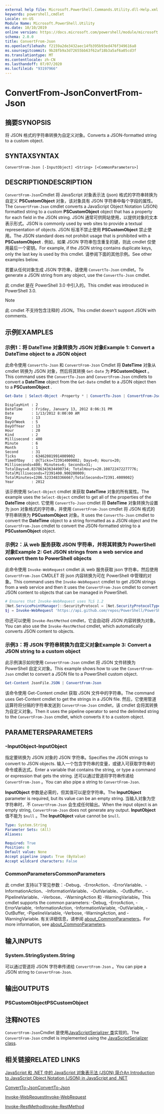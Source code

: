 ```yaml
---
external help file: Microsoft.PowerShell.Commands.Utility.dll-Help.xml
keywords: powershell,cmdlet
Locale: en-US
Module Name: Microsoft.PowerShell.Utility
ms.date: 10/10/2019
online version: https://docs.microsoft.com/powershell/module/microsoft.powershell.utility/convertfrom-json?view=powershell-5.1&WT.mc_id=ps-gethelp
schema: 2.0.0
title: ConvertFrom-Json
ms.openlocfilehash: f2159a2de3432aec14fb395b93ed476f349616a8
ms.sourcegitcommit: 9b28fb9a3d72655bb63f62af18b3a5af6a05cd3f
ms.translationtype: MT
ms.contentlocale: zh-CN
ms.lasthandoff: 07/07/2020
ms.locfileid: "93197966"
---
```

# <span data-ttu-id="93f60-103">ConvertFrom-Json</span><span class="sxs-lookup"><span data-stu-id="93f60-103">ConvertFrom-Json</span></span>

## <span data-ttu-id="93f60-104">摘要</span><span class="sxs-lookup"><span data-stu-id="93f60-104">SYNOPSIS</span></span>
<span data-ttu-id="93f60-105">将 JSON 格式的字符串转换为自定义对象。</span><span class="sxs-lookup"><span data-stu-id="93f60-105">Converts a JSON-formatted string to a custom object.</span></span>

## <span data-ttu-id="93f60-106">SYNTAX</span><span class="sxs-lookup"><span data-stu-id="93f60-106">SYNTAX</span></span>

```
ConvertFrom-Json [-InputObject] <String> [<CommonParameters>]
```

## <span data-ttu-id="93f60-107">DESCRIPTION</span><span class="sxs-lookup"><span data-stu-id="93f60-107">DESCRIPTION</span></span>

<span data-ttu-id="93f60-108">`ConvertFrom-Json`Cmdlet 将 JavaScript 对象表示法 (json) 格式的字符串转换为自定义 **PSCustomObject** 对象，该对象具有 JSON 字符串中每个字段的属性。</span><span class="sxs-lookup"><span data-stu-id="93f60-108">The `ConvertFrom-Json` cmdlet converts a JavaScript Object Notation (JSON) formatted string to a custom **PSCustomObject** object that has a property for each field in the JSON string.</span></span> <span data-ttu-id="93f60-109">JSON 通常可供网站使用，以提供对象的文本表示形式。</span><span class="sxs-lookup"><span data-stu-id="93f60-109">JSON is commonly used by web sites to provide a textual representation of objects.</span></span> <span data-ttu-id="93f60-110">JSON 标准不禁止使用 **PSCustomObject** 禁止使用。</span><span class="sxs-lookup"><span data-stu-id="93f60-110">The JSON standard does not prohibit usage that is prohibited with a **PSCustomObject** .</span></span> <span data-ttu-id="93f60-111">例如，如果 JSON 字符串包含重复的键，则此 cmdlet 仅使用最后一个密钥。</span><span class="sxs-lookup"><span data-stu-id="93f60-111">For example, if the JSON string contains duplicate keys, only the last key is used by this cmdlet.</span></span> <span data-ttu-id="93f60-112">请参阅下面的其他示例。</span><span class="sxs-lookup"><span data-stu-id="93f60-112">See other examples below.</span></span>

<span data-ttu-id="93f60-113">若要从任何对象生成 JSON 字符串，请使用 `ConvertTo-Json` cmdlet。</span><span class="sxs-lookup"><span data-stu-id="93f60-113">To generate a JSON string from any object, use the `ConvertTo-Json` cmdlet.</span></span>

<span data-ttu-id="93f60-114">此 cmdlet 是在 PowerShell 3.0 中引入的。</span><span class="sxs-lookup"><span data-stu-id="93f60-114">This cmdlet was introduced in PowerShell 3.0.</span></span>

> [!NOTE]
> <span data-ttu-id="93f60-115">此 cmdlet 不支持包含注释的 JSON。</span><span class="sxs-lookup"><span data-stu-id="93f60-115">This cmdlet doesn't support JSON with comments.</span></span>

## <span data-ttu-id="93f60-116">示例</span><span class="sxs-lookup"><span data-stu-id="93f60-116">EXAMPLES</span></span>

### <span data-ttu-id="93f60-117">示例1：将 DateTime 对象转换为 JSON 对象</span><span class="sxs-lookup"><span data-stu-id="93f60-117">Example 1: Convert a DateTime object to a JSON object</span></span>

<span data-ttu-id="93f60-118">此命令使用 `ConvertTo-Json` 和 `ConvertFrom-Json` Cmdlet 将 **DateTime** 对象从 cmdlet 转换为 JSON 对象，然后将其转换 `Get-Date` 为 **PSCustomObject** 。</span><span class="sxs-lookup"><span data-stu-id="93f60-118">This command uses the `ConvertTo-Json` and `ConvertFrom-Json` cmdlets to convert a **DateTime** object from the `Get-Date` cmdlet to a JSON object then to a **PSCustomObject** .</span></span>

```powershell
Get-Date | Select-Object -Property * | ConvertTo-Json | ConvertFrom-Json
```

```Output
DisplayHint : 2
DateTime    : Friday, January 13, 2012 8:06:31 PM
Date        : 1/13/2012 8:00:00 AM
Day         : 13
DayOfWeek   : 5
DayOfYear   : 13
Hour        : 20
Kind        : 2
Millisecond : 400
Minute      : 6
Month       : 1
Second      : 31
Ticks       : 634620819914009002
TimeOfDay   : @{Ticks=723914009002; Days=0; Hours=20; Milliseconds=400; Minutes=6; Seconds=31; TotalDays=0.83786343634490734; TotalHours=20.108722472277776; TotalMilliseconds=72391400.900200009; TotalMinutes=1206.5233483366667;TotalSeconds=72391.4009002}
Year        : 2012
```

<span data-ttu-id="93f60-119">该示例使用 `Select-Object` cmdlet 来获取 **DateTime** 对象的所有属性。</span><span class="sxs-lookup"><span data-stu-id="93f60-119">The example uses the `Select-Object` cmdlet to get all of the properties of the **DateTime** object.</span></span> <span data-ttu-id="93f60-120">它使用 `ConvertTo-Json` cmdlet 将 **DateTime** 对象转换为设置为 json 对象格式的字符串，并使用 `ConvertFrom-Json` cmdlet 将 JSON 格式的字符串转换为 **PSCustomObject** 对象。</span><span class="sxs-lookup"><span data-stu-id="93f60-120">It uses the `ConvertTo-Json` cmdlet to convert the **DateTime** object to a string formatted as a JSON object and the `ConvertFrom-Json` cmdlet to convert the JSON-formatted string to a **PSCustomObject** object.</span></span>

### <span data-ttu-id="93f60-121">示例2：从 web 服务获取 JSON 字符串，并将其转换为 PowerShell 对象</span><span class="sxs-lookup"><span data-stu-id="93f60-121">Example 2: Get JSON strings from a web service and convert them to PowerShell objects</span></span>

<span data-ttu-id="93f60-122">此命令使用 `Invoke-WebRequest` cmdlet 从 web 服务获取 json 字符串，然后使用 `ConvertFrom-Json` CMDLET 将 json 内容转换为可在 PowerShell 中管理的对象。</span><span class="sxs-lookup"><span data-stu-id="93f60-122">This command uses the `Invoke-WebRequest` cmdlet to get JSON strings from a web service and then it uses the `ConvertFrom-Json` cmdlet to convert JSON content to objects that can be managed in PowerShell.</span></span>

```powershell
# Ensures that Invoke-WebRequest uses TLS 1.2
[Net.ServicePointManager]::SecurityProtocol = [Net.SecurityProtocolType]::Tls12
$j = Invoke-WebRequest 'https://api.github.com/repos/PowerShell/PowerShell/issues' | ConvertFrom-Json
```

<span data-ttu-id="93f60-123">你还可以使用 `Invoke-RestMethod` cmdlet，它会自动将 JSON 内容转换为对象。</span><span class="sxs-lookup"><span data-stu-id="93f60-123">You can also use the `Invoke-RestMethod` cmdlet, which automatically converts JSON content to objects.</span></span>

### <span data-ttu-id="93f60-124">示例3：将 JSON 字符串转换为自定义对象</span><span class="sxs-lookup"><span data-stu-id="93f60-124">Example 3: Convert a JSON string to a custom object</span></span>

<span data-ttu-id="93f60-125">此示例演示如何使用 `ConvertFrom-Json` cmdlet 将 JSON 文件转换为 PowerShell 自定义对象。</span><span class="sxs-lookup"><span data-stu-id="93f60-125">This example shows how to use the `ConvertFrom-Json` cmdlet to convert a JSON file to a PowerShell custom object.</span></span>

```powershell
Get-Content JsonFile.JSON | ConvertFrom-Json
```

<span data-ttu-id="93f60-126">该命令使用 Get-Content cmdlet 获取 JSON 文件中的字符串。</span><span class="sxs-lookup"><span data-stu-id="93f60-126">The command uses Get-Content cmdlet to get the strings in a JSON file.</span></span> <span data-ttu-id="93f60-127">然后，它使用管道运算符将分隔的字符串发送到 `ConvertFrom-Json` cmdlet，该 cmdlet 会将其转换为自定义对象。</span><span class="sxs-lookup"><span data-stu-id="93f60-127">Then it uses the pipeline operator to send the delimited string to the `ConvertFrom-Json` cmdlet, which converts it to a custom object.</span></span>

## <span data-ttu-id="93f60-128">PARAMETERS</span><span class="sxs-lookup"><span data-stu-id="93f60-128">PARAMETERS</span></span>

### <span data-ttu-id="93f60-129">-InputObject</span><span class="sxs-lookup"><span data-stu-id="93f60-129">-InputObject</span></span>

<span data-ttu-id="93f60-130">指定要转换为 JSON 对象的 JSON 字符串。</span><span class="sxs-lookup"><span data-stu-id="93f60-130">Specifies the JSON strings to convert to JSON objects.</span></span> <span data-ttu-id="93f60-131">输入一个包含字符串的变量，或键入可获取字符串的命令或表达式。</span><span class="sxs-lookup"><span data-stu-id="93f60-131">Enter a variable that contains the string, or type a command or expression that gets the string.</span></span> <span data-ttu-id="93f60-132">还可以通过管道将字符串传递给 `ConvertFrom-Json` 。</span><span class="sxs-lookup"><span data-stu-id="93f60-132">You can also pipe a string to `ConvertFrom-Json`.</span></span>

<span data-ttu-id="93f60-133">**InputObject** 参数是必需的，但其值可以是空字符串。</span><span class="sxs-lookup"><span data-stu-id="93f60-133">The **InputObject** parameter is required, but its value can be an empty string.</span></span> <span data-ttu-id="93f60-134">当输入对象为空字符串时，不 `ConvertFrom-Json` 会生成任何输出。</span><span class="sxs-lookup"><span data-stu-id="93f60-134">When the input object is an empty string, `ConvertFrom-Json` does not generate any output.</span></span> <span data-ttu-id="93f60-135">**InputObject** 值不能为 `$null` 。</span><span class="sxs-lookup"><span data-stu-id="93f60-135">The **InputObject** value cannot be `$null`.</span></span>

```yaml
Type: System.String
Parameter Sets: (All)
Aliases:

Required: True
Position: 0
Default value: None
Accept pipeline input: True (ByValue)
Accept wildcard characters: False
```

### <span data-ttu-id="93f60-136">CommonParameters</span><span class="sxs-lookup"><span data-stu-id="93f60-136">CommonParameters</span></span>

<span data-ttu-id="93f60-137">此 cmdlet 支持以下常见参数：-Debug、-ErrorAction、-ErrorVariable、-InformationAction、-InformationVariable、-OutVariable、-OutBuffer、-PipelineVariable、-Verbose、-WarningAction 和 -WarningVariable。</span><span class="sxs-lookup"><span data-stu-id="93f60-137">This cmdlet supports the common parameters: -Debug, -ErrorAction, -ErrorVariable, -InformationAction, -InformationVariable, -OutVariable, -OutBuffer, -PipelineVariable, -Verbose, -WarningAction, and -WarningVariable.</span></span> <span data-ttu-id="93f60-138">有关详细信息，请参阅 [about_CommonParameters](https://go.microsoft.com/fwlink/?LinkID=113216)。</span><span class="sxs-lookup"><span data-stu-id="93f60-138">For more information, see [about_CommonParameters](https://go.microsoft.com/fwlink/?LinkID=113216).</span></span>

## <span data-ttu-id="93f60-139">输入</span><span class="sxs-lookup"><span data-stu-id="93f60-139">INPUTS</span></span>

### <span data-ttu-id="93f60-140">System.String</span><span class="sxs-lookup"><span data-stu-id="93f60-140">System.String</span></span>

<span data-ttu-id="93f60-141">可以通过管道将 JSON 字符串传递给 `ConvertFrom-Json` 。</span><span class="sxs-lookup"><span data-stu-id="93f60-141">You can pipe a JSON string to `ConvertFrom-Json`.</span></span>

## <span data-ttu-id="93f60-142">输出</span><span class="sxs-lookup"><span data-stu-id="93f60-142">OUTPUTS</span></span>

### <span data-ttu-id="93f60-143">PSCustomObject</span><span class="sxs-lookup"><span data-stu-id="93f60-143">PSCustomObject</span></span>

## <span data-ttu-id="93f60-144">注释</span><span class="sxs-lookup"><span data-stu-id="93f60-144">NOTES</span></span>

<span data-ttu-id="93f60-145">`ConvertFrom-Json`Cmdlet 是使用[JavaScriptSerializer 类](/dotnet/api/system.web.script.serialization.javascriptserializer)实现的。</span><span class="sxs-lookup"><span data-stu-id="93f60-145">The `ConvertFrom-Json` cmdlet is implemented using the [JavaScriptSerializer class](/dotnet/api/system.web.script.serialization.javascriptserializer).</span></span>

## <span data-ttu-id="93f60-146">相关链接</span><span class="sxs-lookup"><span data-stu-id="93f60-146">RELATED LINKS</span></span>

<span data-ttu-id="93f60-147">[JavaScript 和 .NET 中的 JavaScript 对象表示法 (JSON) 简介](/previous-versions/dotnet/articles/bb299886(v=msdn.10))</span><span class="sxs-lookup"><span data-stu-id="93f60-147">[An Introduction to JavaScript Object Notation (JSON) in JavaScript and .NET](/previous-versions/dotnet/articles/bb299886(v=msdn.10))</span></span>

[<span data-ttu-id="93f60-148">ConvertTo-Json</span><span class="sxs-lookup"><span data-stu-id="93f60-148">ConvertTo-Json</span></span>](ConvertTo-Json.md)

[<span data-ttu-id="93f60-149">Invoke-WebRequest</span><span class="sxs-lookup"><span data-stu-id="93f60-149">Invoke-WebRequest</span></span>](Invoke-WebRequest.md)

[<span data-ttu-id="93f60-150">Invoke-RestMethod</span><span class="sxs-lookup"><span data-stu-id="93f60-150">Invoke-RestMethod</span></span>](Invoke-RestMethod.md)
